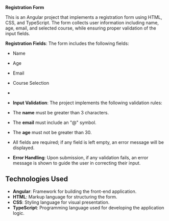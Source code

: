 **Registration Form**

This is an Angular project that implements a registration form using HTML, CSS, and TypeScript. The form collects user information including name, age, email, and selected course, 
while ensuring proper validation of the input fields.

**Registration Fields**: The form includes the following fields:
  - Name
  - Age
  - Email
  - Course Selection
  - 
  - **Input Validation**: The project implements the following validation rules:
  - The **name** must be greater than 3 characters.
  - The **email** must include an "@" symbol.
  - The **age** must not be greater than 30.
  - All fields are required; if any field is left empty, an error message will be displayed.

- **Error Handling**: Upon submission, if any validation fails, an error message is shown to guide the user in correcting their input.

## Technologies Used
- **Angular**: Framework for building the front-end application.
- **HTML**: Markup language for structuring the form.
- **CSS**: Styling language for visual presentation.
- **TypeScript**: Programming language used for developing the application logic.

